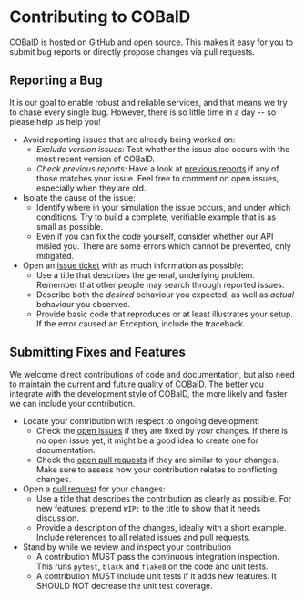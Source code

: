 # Contributing to COBalD

COBalD is hosted on GitHub and open source.
This makes it easy for you to submit bug reports or directly propose changes via pull requests.

## Reporting a Bug

It is our goal to enable robust and reliable services,
and that means we try to chase every single bug.
However, there is so little time in a day --
so please help us help you!

* Avoid reporting issues that are already being worked on:
  * *Exclude version issues:*
    Test whether the issue also occurs with the most recent version of COBalD.
  * *Check previous reports:*
    Have a look at [previous reports](https://github.com/MatterMiners/cobald/issues/?q=is%3Aissue)
    if any of those matches your issue.
    Feel free to comment on open issues, especially when they are old.
* Isolate the cause of the issue:
  * Identify where in your simulation the issue occurs, and under which conditions.
    Try to build a complete, verifiable example that is as small as possible. 
  * Even if you can fix the code yourself, consider whether our API misled you.
    There are some errors which cannot be prevented, only mitigated.
* Open an [issue ticket](https://github.com/MatterMiners/cobald/issues/new) with as much information as possible:
  * Use a title that describes the general, underlying problem.
    Remember that other people may search through reported issues.
  * Describe both the *desired* behaviour you expected,
    as well as *actual* behaviour you observed.
  * Provide basic code that reproduces or at least illustrates your setup.
    If the error caused an Exception, include the traceback.

## Submitting Fixes and Features

We welcome direct contributions of code and documentation,
but also need to maintain the current and future quality of COBalD.
The better you integrate with the development style of COBalD,
the more likely and faster we can include your contribution.

* Locate your contribution with respect to ongoing development:
  * Check the [open issues](https://github.com/MatterMiners/cobald/issues/?q=is%3Aissue+is%3Aopen)
    if they are fixed by your changes.
    If there is no open issue yet, it might be a good idea to create one for documentation.
  * Check the [open pull requests](https://github.com/MatterMiners/cobald/pulls)
    if they are similar to your changes.
    Make sure to assess how your contribution relates to conflicting changes.
* Open a [pull request](https://github.com/MatterMiners/cobald/pulls) for your changes:
  * Use a title that describes the contribution as clearly as possible.
    For new features, prepend ``WIP:`` to the title to show that it needs discussion.
  * Provide a description of the changes, ideally with a short example.
    Include references to all related issues and pull requests.
* Stand by while we review and inspect your contribution
  * A contribution MUST pass the continuous integration inspection.
    This runs ``pytest``, ``black`` and ``flake8`` on the code and unit tests.
  * A contribution MUST include unit tests if it adds new features.
    It SHOULD NOT decrease the unit test coverage.
